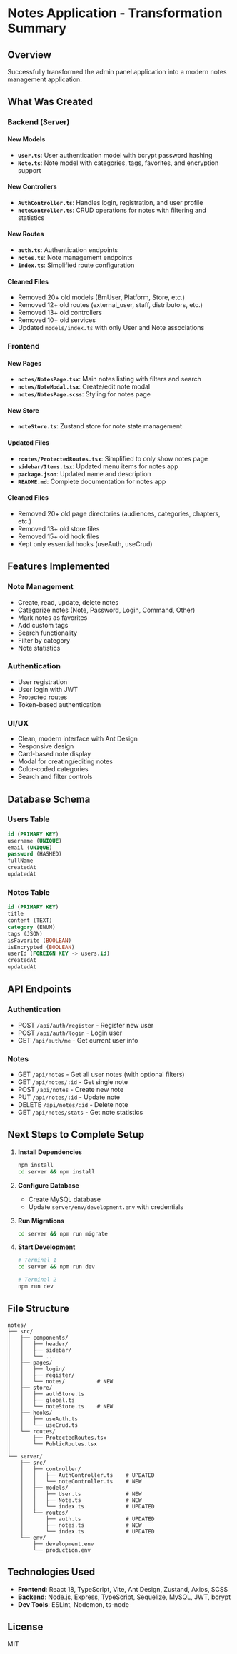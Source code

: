 # Notes Application - Transformation Summary

## Overview

Successfully transformed the admin panel application into a modern notes management application.

## What Was Created

### Backend (Server)

#### New Models

- **`User.ts`**: User authentication model with bcrypt password hashing
- **`Note.ts`**: Note model with categories, tags, favorites, and encryption support

#### New Controllers

- **`AuthController.ts`**: Handles login, registration, and user profile
- **`noteController.ts`**: CRUD operations for notes with filtering and statistics

#### New Routes

- **`auth.ts`**: Authentication endpoints
- **`notes.ts`**: Note management endpoints
- **`index.ts`**: Simplified route configuration

#### Cleaned Files

- Removed 20+ old models (BmUser, Platform, Store, etc.)
- Removed 12+ old routes (external_user, staff, distributors, etc.)
- Removed 13+ old controllers
- Removed 10+ old services
- Updated `models/index.ts` with only User and Note associations

### Frontend

#### New Pages

- **`notes/NotesPage.tsx`**: Main notes listing with filters and search
- **`notes/NoteModal.tsx`**: Create/edit note modal
- **`notes/NotesPage.scss`**: Styling for notes page

#### New Store

- **`noteStore.ts`**: Zustand store for note state management

#### Updated Files

- **`routes/ProtectedRoutes.tsx`**: Simplified to only show notes page
- **`sidebar/Items.tsx`**: Updated menu items for notes app
- **`package.json`**: Updated name and description
- **`README.md`**: Complete documentation for notes app

#### Cleaned Files

- Removed 20+ old page directories (audiences, categories, chapters, etc.)
- Removed 13+ old store files
- Removed 15+ old hook files
- Kept only essential hooks (useAuth, useCrud)

## Features Implemented

### Note Management

- Create, read, update, delete notes
- Categorize notes (Note, Password, Login, Command, Other)
- Mark notes as favorites
- Add custom tags
- Search functionality
- Filter by category
- Note statistics

### Authentication

- User registration
- User login with JWT
- Protected routes
- Token-based authentication

### UI/UX

- Clean, modern interface with Ant Design
- Responsive design
- Card-based note display
- Modal for creating/editing notes
- Color-coded categories
- Search and filter controls

## Database Schema

### Users Table

```sql
id (PRIMARY KEY)
username (UNIQUE)
email (UNIQUE)
password (HASHED)
fullName
createdAt
updatedAt
```

### Notes Table

```sql
id (PRIMARY KEY)
title
content (TEXT)
category (ENUM)
tags (JSON)
isFavorite (BOOLEAN)
isEncrypted (BOOLEAN)
userId (FOREIGN KEY -> users.id)
createdAt
updatedAt
```

## API Endpoints

### Authentication

- POST `/api/auth/register` - Register new user
- POST `/api/auth/login` - Login user
- GET `/api/auth/me` - Get current user info

### Notes

- GET `/api/notes` - Get all user notes (with optional filters)
- GET `/api/notes/:id` - Get single note
- POST `/api/notes` - Create new note
- PUT `/api/notes/:id` - Update note
- DELETE `/api/notes/:id` - Delete note
- GET `/api/notes/stats` - Get note statistics

## Next Steps to Complete Setup

1. **Install Dependencies**

   ```bash
   npm install
   cd server && npm install
   ```

2. **Configure Database**

   - Create MySQL database
   - Update `server/env/development.env` with credentials

3. **Run Migrations**

   ```bash
   cd server && npm run migrate
   ```

4. **Start Development**

   ```bash
   # Terminal 1
   cd server && npm run dev

   # Terminal 2
   npm run dev
   ```

## File Structure

```
notes/
├── src/
│   ├── components/
│   │   ├── header/
│   │   ├── sidebar/
│   │   └── ...
│   ├── pages/
│   │   ├── login/
│   │   ├── register/
│   │   └── notes/          # NEW
│   ├── store/
│   │   ├── authStore.ts
│   │   ├── global.ts
│   │   └── noteStore.ts    # NEW
│   ├── hooks/
│   │   ├── useAuth.ts
│   │   └── useCrud.ts
│   └── routes/
│       ├── ProtectedRoutes.tsx
│       └── PublicRoutes.tsx
│
└── server/
    ├── src/
    │   ├── controller/
    │   │   ├── AuthController.ts    # UPDATED
    │   │   └── noteController.ts    # NEW
    │   ├── models/
    │   │   ├── User.ts              # NEW
    │   │   ├── Note.ts              # NEW
    │   │   └── index.ts             # UPDATED
    │   └── routes/
    │       ├── auth.ts              # UPDATED
    │       ├── notes.ts             # NEW
    │       └── index.ts             # UPDATED
    └── env/
        ├── development.env
        └── production.env
```

## Technologies Used

- **Frontend**: React 18, TypeScript, Vite, Ant Design, Zustand, Axios, SCSS
- **Backend**: Node.js, Express, TypeScript, Sequelize, MySQL, JWT, bcrypt
- **Dev Tools**: ESLint, Nodemon, ts-node

## License

MIT
